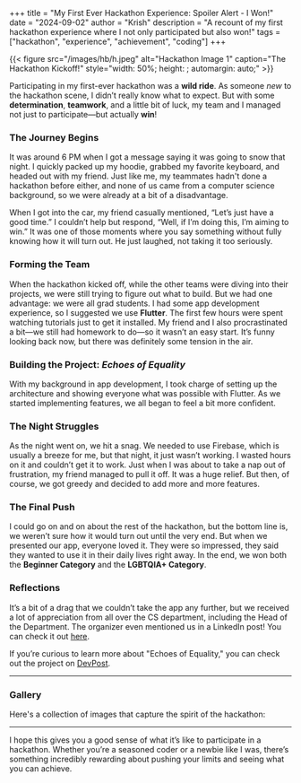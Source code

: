 +++
title = "My First Ever Hackathon Experience: Spoiler Alert - I Won!"
date = "2024-09-02"
author = "Krish"
description = "A recount of my first hackathon experience where I not only participated but also won!"
tags = ["hackathon", "experience", "achievement", "coding"]
+++
<!--more-->

{{< figure src="/images/hb/h.jpeg" alt="Hackathon Image 1" caption="The Hackathon Kickoff!" style="width: 50%; height: ; automargin: auto;" >}}

Participating in my first-ever hackathon was a **wild ride**. As someone *new* to the hackathon scene, I didn’t really know what to expect. But with some **determination**, **teamwork**, and a little bit of luck, my team and I managed not just to participate—but actually **win**!

### The Journey Begins

It was around 6 PM when I got a message saying it was going to snow that night. I quickly packed up my hoodie, grabbed my favorite keyboard, and headed out with my friend. Just like me, my teammates hadn't done a hackathon before either, and none of us came from a computer science background, so we were already at a bit of a disadvantage.

When I got into the car, my friend casually mentioned, “Let’s just have a good time.” I couldn’t help but respond, “Well, if I’m doing this, I’m aiming to win.” It was one of those moments where you say something without fully knowing how it will turn out. He just laughed, not taking it too seriously.

### Forming the Team

When the hackathon kicked off, while the other teams were diving into their projects, we were still trying to figure out what to build. But we had one advantage: we were all grad students. I had some app development experience, so I suggested we use **Flutter**. The first few hours were spent watching tutorials just to get it installed. My friend and I also procrastinated a bit—we still had homework to do—so it wasn’t an easy start. It’s funny looking back now, but there was definitely some tension in the air.

### Building the Project: *Echoes of Equality*

With my background in app development, I took charge of setting up the architecture and showing everyone what was possible with Flutter. As we started implementing features, we all began to feel a bit more confident.

### The Night Struggles

As the night went on, we hit a snag. We needed to use Firebase, which is usually a breeze for me, but that night, it just wasn’t working. I wasted hours on it and couldn’t get it to work. Just when I was about to take a nap out of frustration, my friend managed to pull it off. It was a huge relief. But then, of course, we got greedy and decided to add more and more features.

### The Final Push

I could go on and on about the rest of the hackathon, but the bottom line is, we weren’t sure how it would turn out until the very end. But when we presented our app, everyone loved it. They were so impressed, they said they wanted to use it in their daily lives right away. In the end, we won both the **Beginner Category** and the **LGBTQIA+ Category**.

### Reflections

It’s a bit of a drag that we couldn’t take the app any further, but we received a lot of appreciation from all over the CS department, including the Head of the Department. The organizer even mentioned us in a LinkedIn post! You can check it out [here](https://www.linkedin.com/feed/update/urn:li:activity:7164457607091478529/).


If you’re curious to learn more about "Echoes of Equality," you can check out the project on [DevPost](https://devpost.com/EchoesOfEquality).

---

### Gallery
Here's a collection of images that capture the spirit of the hackathon:

<style>
.carousel {
    display: flex;
    overflow-x: auto;
    scroll-snap-type: x mandatory;
}
.carousel img {
    width: 100%;
    height: auto;
    scroll-snap-align: start;
    flex: none;
}
</style>



---

I hope this gives you a good sense of what it’s like to participate in a hackathon. Whether you’re a seasoned coder or a newbie like I was, there’s something incredibly rewarding about pushing your limits and seeing what you can achieve.
